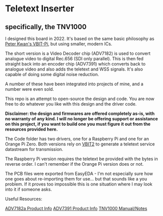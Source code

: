 # Teletext Inserter
## specifically, the TNV1000

I designed this board in 2022. It's based on the same basic philosophy as [Peter Kwan's VBIT-Pi](https://github.com/avrovulcanxh607/vbit-pi3), but using smaller, modern ICs.

The short version is a Video Decoder chip (ADV7182) is used to convert analogue video to digital Rec.656 (SDI only parallel). This is then fed straight back into an encoder chip (ADV7391) which converts back to analogue video and also adds the teletext and WSS signals. It's also capable of doing some digital noise reduction.

A number of these have been integrated into projects of mine, and a number were even sold.

This repo is an attempt to open-source the design and code. You are now free to do whatever you like with this design and the driver code.

**Disclaimer: the design and firmwares are offered completely as-is, with no warranty of any kind. I will no longer be offering support or assistance on this project, if you want to build one you must figure it out from the resources provided here.**

The Code folder has two drivers, one for a Raspberry Pi and one for an Orange Pi Zero. Both versions rely on [VBIT2](https://github.com/peterkvt80/vbit2) to generate a teletext service datastream for transmission.

The Raspberry Pi version requires the teletext be provided with the bytes in reverse order. I can't remember if the Orange Pi version does or not.

The PCB files were exported from EasyEDA - I'm not especially sure how one goes about re-importing them for use... but that sounds like a you problem. If it proves too impossible this is one situation where I may look into it if someone asks.

Useful Resources:

[ADV7182a Product Info](https://www.analog.com/en/products/adv7182a.html)
[ADV7391 Product Info](https://www.analog.com/en/products/adv7391.html)
[TNV1000 Manual/Notes](https://internal.nathanmediaservices.co.uk/downloads/TNV-1000%20manual.pdf)
